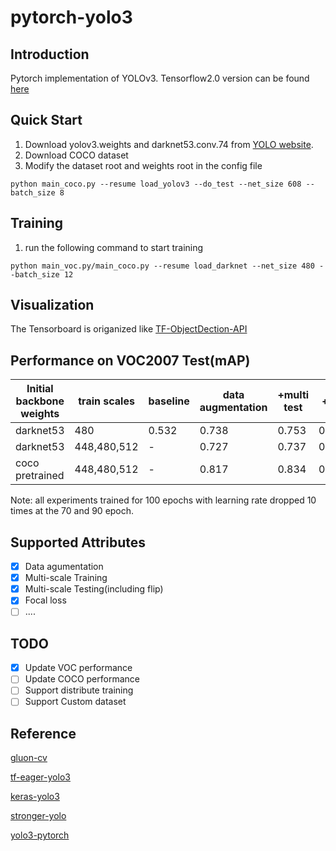 # pytorch-yolo3 

## Introduction
Pytorch implementation of YOLOv3. Tensorflow2.0 version can be found [here](https://github.com/wlguan/tensorflow2.0-yolov3)

## Quick Start 
1. Download yolov3.weights and darknet53.conv.74 from [YOLO website](http://pjreddie.com/darknet/yolo/).
2. Download COCO dataset
3. Modify the dataset root and weights root in the config file
```
python main_coco.py --resume load_yolov3 --do_test --net_size 608 --batch_size 8
```

## Training
1. run the following command to start training
```
python main_voc.py/main_coco.py --resume load_darknet --net_size 480 --batch_size 12
```

## Visualization
The Tensorboard is origanized like [TF-ObjectDection-API](https://github.com/tensorflow/models/tree/master/research/object_detection)


## Performance on VOC2007 Test(mAP)
Initial backbone weights | train scales| baseline|data augmentation | +multi test|+flip|
| ------ | ------ | ------ | ------ | ------ | ------ |
darknet53| 480|0.532|0.738|0.753|0.769
darknet53| 448,480,512|-|0.727|0.737|0.754
 coco pretrained | 448,480,512|-|0.817|0.834|0.845

Note: all experiments trained for 100 epochs with learning rate dropped 10 times at the 70 and 90 epoch.
## Supported Attributes
- [x] Data agumentation  
- [x] Multi-scale Training 
- [x] Multi-scale Testing(including flip)
- [x] Focal loss  
- [ ] ....
## TODO
- [x] Update VOC performance
- [ ] Update COCO performance
- [ ] Support distribute training
- [ ] Support Custom dataset  

## Reference
[gluon-cv](https://github.com/dmlc/gluon-cv)

[tf-eager-yolo3](https://github.com/penny4860/tf-eager-yolo3)

[keras-yolo3](https://github.com/qqwweee/keras-yolo3)

[stronger-yolo](https://github.com/Stinky-Tofu/Stronger-yolo)

[yolo3-pytorch](https://github.com/zhanghanduo/yolo3_pytorch)